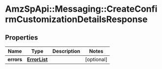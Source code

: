 # AmzSpApi::Messaging::CreateConfirmCustomizationDetailsResponse

## Properties
Name | Type | Description | Notes
------------ | ------------- | ------------- | -------------
**errors** | [**ErrorList**](ErrorList.md) |  | [optional] 

